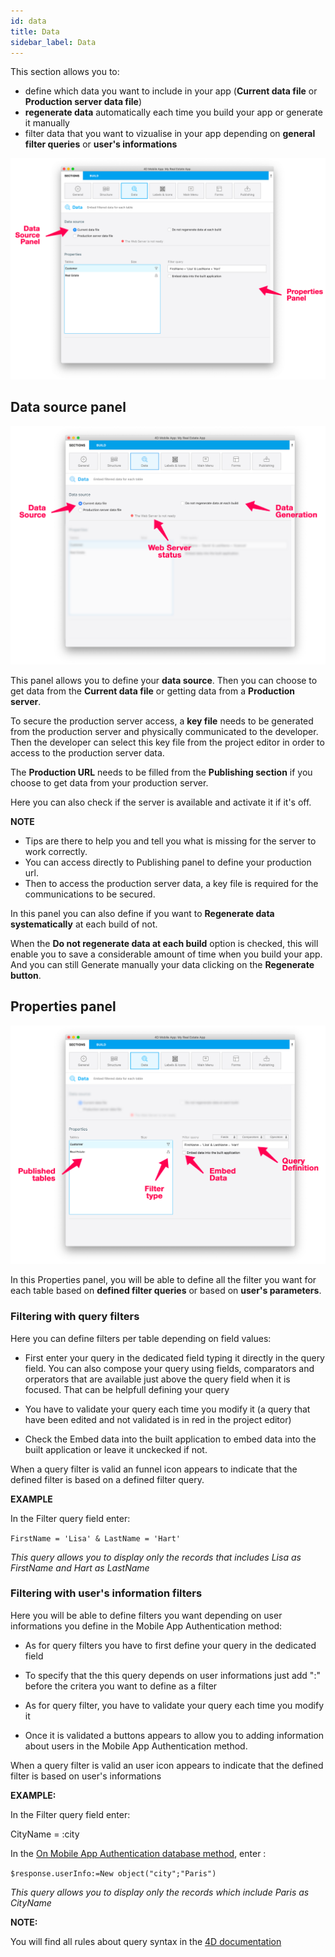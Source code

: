 ```yaml
---
id: data
title: Data
sidebar_label: Data
---
```


This section allows you to:
* define which data you want to include in your app (**Current data file** or **Production server data file**)
* **regenerate data** automatically each time you build your app or generate it manually
* filter data that you want to vizualise in your app depending on **general filter queries** or **user's informations** 

![Data section](assets/project-editor/Data-tab-4D-for-iOS.png)


## Data source panel

![Data section](assets/project-editor/Data-source-panel-4D-for-iOS.png)


This panel allows you to define your **data source**. Then you can choose to get data from the **Current data file** or getting data from a **Production server**.

To secure the production server access, a **key file** needs to be generated from the production server and physically communicated to the developer. Then the developer can select this key file from the project editor in order to access to the production server data.

The **Production URL** needs to be filled from the **Publishing section** if you choose to get data from your production server. 

Here you can also check if the server is available and activate it if it's off.

<div markdown="1" class = "tips">

**NOTE**

* Tips are there to help you and tell you what is missing for the server to work correctly.
* You can access directly to Publishing panel to define your production url.
* Then to access the production server data, a key file is required for the communications to be secured.

</div>


In this panel you can also define if you want to **Regenerate data systematically** at each build of not. 

When the **Do not regenerate data at each build** option is checked, this will enable you to save a considerable amount of time when you build your app. And you can still Generate manually your data clicking on the **Regenerate button**.


## Properties panel

![Data section](assets/project-editor/Properties-Panel-4D-for-iOS.png)

In this Properties panel, you will be able to define all the filter you want for each table based on **defined filter queries** or based on **user's parameters**.

### Filtering with query filters

Here you can define filters per table depending on field values:

* First enter your query in the dedicated field typing it directly in the query field. You can also compose your query using fields, comparators and orperators that are available just above the query field when it is focused. That can be helpfull defining your query

* You have to validate your query each time you modify it (a query that have been edited and not validated is in red in the project editor)

* Check the Embed data into the built application to embed data into the built application or leave it unckecked if not.

When a query filter is valid an funnel icon appears to indicate that the defined filter is based on a defined filter query.

<div markdown="1" class = "tips">

**EXAMPLE** 

In the Filter query field enter:

```FirstName = 'Lisa' & LastName = 'Hart'```

*This query allows you to display only the records that includes Lisa as FirstName and Hart as LastName*

</div>


### Filtering with user's information filters

Here you will be able to define filters you want depending on user informations you define in the Mobile App Authentication method:

* As for query filters you have to first define your query in the dedicated field

* To specify that the this query depends on user informations just add ":" before the critera you want to define as a filter

* As for query filter, you have to validate your query each time you modify it

* Once it is validated a buttons appears to allow you to adding information about users in the Mobile App Authentication method.


When a query filter is valid an user icon appears to indicate that the defined filter is based on user's informations



<div markdown="1" class = "tips">

**EXAMPLE:**

In the Filter query field enter:

CityName = :city

In the [On Mobile App Authentication database method](http://doc.4d.com/4Dv17R3/4D/17-R3/On-Mobile-App-Authentication-database-method.301-3906587.en.html), enter :

```$response.userInfo:=New object("city";"Paris")```


*This query allows you to display only the records which include Paris as CityName*

</div>

<div markdown="1" class = "tips">

**NOTE:**

You will find all rules about query syntax in the [4D documentation](http://livedoc.4d.com/4D-Language-Reference-17-R3/ORDA-DataClass/dataClassquery.301-3907505.en.html)

</div>


